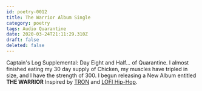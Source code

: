 ```yaml
---
id: poetry-0012
title: The Warrior Album Single
category: poetry
tags: Audio Quarantine
date: 2020-03-24T21:11:29.310Z
draft: false
deleted: false
---
```


Captain's Log Supplemental: Day Eight and Half... of Quarantine. I almost finished eating my 30 day supply of Chicken, my muscles have tripled in size, and I have the strength of 300. I begun releasing a New Album entitled **THE WARRIOR** Inspired by [TRON](https://www.youtube.com/results?search_query=Tron+Legacy) and [LOFI Hip-Hop](https://www.youtube.com/watch?v=mVxLhy1v-xU).
